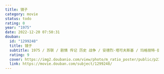 ```yaml
---
title: 镜子
category: movie
status: todo
rating: 0
year: "1975"
date: 2022-12-20 07:50:31
douban:
  id: "1299248"
  title: 镜子
  subtitle: 1975 / 苏联 / 剧情 传记 历史 战争 / 安德烈·塔可夫斯基 / 玛格丽特·捷列霍娃 因诺肯季·斯莫克图诺夫斯基
  rating: 9
  cover: https://img2.doubanio.com/view/photo/m_ratio_poster/public/p2327630533.jpg
  link: https://movie.douban.com/subject/1299248/
---
```


